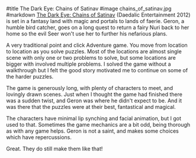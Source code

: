 #title The Dark Eye: Chains of Satinav
#image	chains_of_satinav.jpg
#markdown
[The Dark Eye: Chains of Satinav](https://www.daedalic.com/)
(Daedalic Entertainment 2012) is set in a fantasy land with magic and portals
to lands of faerie.  Geron, a humble bird catcher, goes on a long quest to
return a fairy Nuri back to her home so the evil Seer won't use her to
further his nefarious plans.

A very traditional point and click Adventure game.  You move from location
to location as you solve puzzles.  Most of the locations are almost
single scene with only one or two problems to solve, but some locations are
bigger with involved multiple problems.  I solved the game without a
walkthrough but I felt the good story motivated me to continue on some
of the harder puzzles.

The game is generously long, with plenty of characters to meet, and
lovingly drawn scenes.  Just when I thought the game had finished there
was a sudden twist, and Geron was where he didn't expect to be.  And it
was there that the puzzles were at their best, fantastical and magical.

The characters have minimal lip synching and facial animation, but I
got used to that.  Sometimes the game mechanics are a bit odd, being
thorough as with any game helps.  Geron is not a saint, and makes some
choices which have repercussions.

Great.  They do still make them like that!
